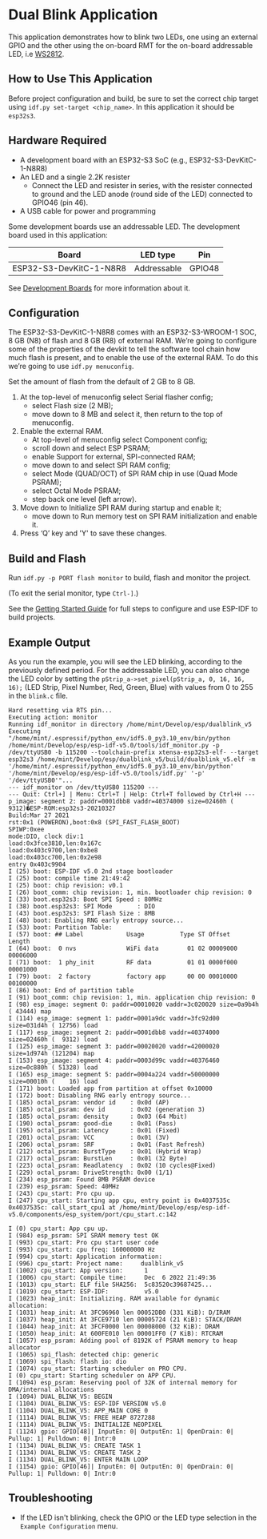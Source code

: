 # Dual Blink Application

This application demonstrates how to blink two LEDs, one using an external GPIO and the other using the on-board RMT for the on-board addressable LED, i.e [WS2812](http://www.world-semi.com/Certifications/WS2812B.html).

## How to Use This Application

Before project configuration and build, be sure to set the correct chip target using `idf.py set-target <chip_name>`. In this application it should be `esp32s3`.

## Hardware Required

* A development board with an ESP32-S3 SoC (e.g., ESP32-S3-DevKitC-1-N8R8)
* An LED and a single 2.2K resister
    * Connect the LED and resister in series, with the resister connected to ground and the LED anode (round side of the LED) connected to GPIO46 (pin 46).
* A USB cable for power and programming

Some development boards use an addressable LED.
The development board used in this application:

| Board                   | LED type      | Pin      |
| --------------------    | ------------- | -------- |
| ESP32-S3-DevKitC-1-N8R8 | Addressable   | GPIO48   |

See [Development Boards](https://www.espressif.com/en/products/devkits)
for more information about it.

## Configuration

The ESP32-S3-DevKitC-1-N8R8 comes with an ESP32-S3-WROOM-1 SOC, 8 GB (N8) of flash and 8 GB (R8) of external RAM. We’re going to configure some of the properties of the devkit to tell the software tool chain how much flash is present, and to enable the use of the external RAM. To do this we’re going to use `idf.py menuconfig`.

Set the amount of flash from the default of 2 GB to 8 GB. 
1. At the top-level of menuconfig select Serial flasher config; 
    - select Flash size (2 MB);
    - move down to 8 MB and select it, then return to the top of menuconfig.
2. Enable the external RAM.
    - At top-level of menuconfig select Component config; 
    - scroll down and select ESP PSRAM; 
    - enable Support for external, SPI-connected RAM; 
    - move down to and select SPI RAM config;
    - select Mode (QUAD/OCT) of SPI RAM chip in use (Quad Mode PSRAM); 
    - select Octal Mode PSRAM;
    - step back one level (left arrow).
3. Move down to Initialize SPI RAM during startup and enable it;
    - move down to Run memory test on SPI RAM initialization and enable it.
4. Press ‘Q’ key and 'Y' to save these changes.

## Build and Flash

Run `idf.py -p PORT flash monitor` to build, flash and monitor the project.

(To exit the serial monitor, type ``Ctrl-]``.)

See the [Getting Started Guide](https://docs.espressif.com/projects/esp-idf/en/latest/get-started/index.html) for full steps to configure and use ESP-IDF to build projects.

## Example Output

As you run the example, you will see the LED blinking, according to the previously defined period. For the addressable LED, you can also change the LED color by setting the `pStrip_a->set_pixel(pStrip_a, 0, 16, 16, 16);` (LED Strip, Pixel Number, Red, Green, Blue) with values from 0 to 255 in the `blink.c` file.

```
Hard resetting via RTS pin...
Executing action: monitor
Running idf_monitor in directory /home/mint/Develop/esp/dualblink_v5
Executing "/home/mint/.espressif/python_env/idf5.0_py3.10_env/bin/python /home/mint/Develop/esp/esp-idf-v5.0/tools/idf_monitor.py -p /dev/ttyUSB0 -b 115200 --toolchain-prefix xtensa-esp32s3-elf- --target esp32s3 /home/mint/Develop/esp/dualblink_v5/build/dualblink_v5.elf -m '/home/mint/.espressif/python_env/idf5.0_py3.10_env/bin/python' '/home/mint/Develop/esp/esp-idf-v5.0/tools/idf.py' '-p' '/dev/ttyUSB0'"...
--- idf_monitor on /dev/ttyUSB0 115200 ---
--- Quit: Ctrl+] | Menu: Ctrl+T | Help: Ctrl+T followed by Ctrl+H ---
p_image: segment 2: paddr=0001dbb8 vaddr=40374000 size=02460h (  9312)�ESP-ROM:esp32s3-20210327
Build:Mar 27 2021
rst:0x1 (POWERON),boot:0x8 (SPI_FAST_FLASH_BOOT)
SPIWP:0xee
mode:DIO, clock div:1
load:0x3fce3810,len:0x167c
load:0x403c9700,len:0xbe8
load:0x403cc700,len:0x2e98
entry 0x403c9904
I (25) boot: ESP-IDF v5.0 2nd stage bootloader
I (25) boot: compile time 21:49:42
I (25) boot: chip revision: v0.1
I (26) boot_comm: chip revision: 1, min. bootloader chip revision: 0
I (33) boot.esp32s3: Boot SPI Speed : 80MHz
I (38) boot.esp32s3: SPI Mode       : DIO
I (43) boot.esp32s3: SPI Flash Size : 8MB
I (48) boot: Enabling RNG early entropy source...
I (53) boot: Partition Table:
I (57) boot: ## Label            Usage          Type ST Offset   Length
I (64) boot:  0 nvs              WiFi data        01 02 00009000 00006000
I (71) boot:  1 phy_init         RF data          01 01 0000f000 00001000
I (79) boot:  2 factory          factory app      00 00 00010000 00100000
I (86) boot: End of partition table
I (91) boot_comm: chip revision: 1, min. application chip revision: 0
I (98) esp_image: segment 0: paddr=00010020 vaddr=3c020020 size=0a9b4h ( 43444) map
I (114) esp_image: segment 1: paddr=0001a9dc vaddr=3fc92d00 size=031d4h ( 12756) load
I (117) esp_image: segment 2: paddr=0001dbb8 vaddr=40374000 size=02460h (  9312) load
I (125) esp_image: segment 3: paddr=00020020 vaddr=42000020 size=1d974h (121204) map
I (153) esp_image: segment 4: paddr=0003d99c vaddr=40376460 size=0c880h ( 51328) load
I (165) esp_image: segment 5: paddr=0004a224 vaddr=50000000 size=00010h (    16) load
I (171) boot: Loaded app from partition at offset 0x10000
I (172) boot: Disabling RNG early entropy source...
I (185) octal_psram: vendor id    : 0x0d (AP)
I (185) octal_psram: dev id       : 0x02 (generation 3)
I (185) octal_psram: density      : 0x03 (64 Mbit)
I (190) octal_psram: good-die     : 0x01 (Pass)
I (195) octal_psram: Latency      : 0x01 (Fixed)
I (201) octal_psram: VCC          : 0x01 (3V)
I (206) octal_psram: SRF          : 0x01 (Fast Refresh)
I (212) octal_psram: BurstType    : 0x01 (Hybrid Wrap)
I (217) octal_psram: BurstLen     : 0x01 (32 Byte)
I (223) octal_psram: Readlatency  : 0x02 (10 cycles@Fixed)
I (229) octal_psram: DriveStrength: 0x00 (1/1)
I (234) esp_psram: Found 8MB PSRAM device
I (239) esp_psram: Speed: 40MHz
I (243) cpu_start: Pro cpu up.
I (247) cpu_start: Starting app cpu, entry point is 0x4037535c
0x4037535c: call_start_cpu1 at /home/mint/Develop/esp/esp-idf-v5.0/components/esp_system/port/cpu_start.c:142

I (0) cpu_start: App cpu up.
I (984) esp_psram: SPI SRAM memory test OK
I (993) cpu_start: Pro cpu start user code
I (993) cpu_start: cpu freq: 160000000 Hz
I (994) cpu_start: Application information:
I (996) cpu_start: Project name:     dualblink_v5
I (1002) cpu_start: App version:      1
I (1006) cpu_start: Compile time:     Dec  6 2022 21:49:36
I (1013) cpu_start: ELF file SHA256:  5c83520c39687425...
I (1019) cpu_start: ESP-IDF:          v5.0
I (1023) heap_init: Initializing. RAM available for dynamic allocation:
I (1031) heap_init: At 3FC96960 len 00052DB0 (331 KiB): D/IRAM
I (1037) heap_init: At 3FCE9710 len 00005724 (21 KiB): STACK/DRAM
I (1044) heap_init: At 3FCF0000 len 00008000 (32 KiB): DRAM
I (1050) heap_init: At 600FE010 len 00001FF0 (7 KiB): RTCRAM
I (1057) esp_psram: Adding pool of 8192K of PSRAM memory to heap allocator
I (1065) spi_flash: detected chip: generic
I (1069) spi_flash: flash io: dio
I (1074) cpu_start: Starting scheduler on PRO CPU.
I (0) cpu_start: Starting scheduler on APP CPU.
I (1094) esp_psram: Reserving pool of 32K of internal memory for DMA/internal allocations
I (1094) DUAL_BLINK_V5: BEGIN
I (1104) DUAL_BLINK_V5: ESP-IDF VERSION v5.0
I (1104) DUAL_BLINK_V5: APP_MAIN CORE 0
I (1114) DUAL_BLINK_V5: FREE HEAP 8727288
I (1114) DUAL_BLINK_V5: INITIALIZE NEOPIXEL
I (1124) gpio: GPIO[48]| InputEn: 0| OutputEn: 1| OpenDrain: 0| Pullup: 1| Pulldown: 0| Intr:0 
I (1134) DUAL_BLINK_V5: CREATE TASK 1
I (1134) DUAL_BLINK_V5: CREATE TASK 2
I (1134) DUAL_BLINK_V5: ENTER MAIN LOOP
I (1154) gpio: GPIO[46]| InputEn: 0| OutputEn: 0| OpenDrain: 0| Pullup: 1| Pulldown: 0| Intr:0 
```

## Troubleshooting

* If the LED isn't blinking, check the GPIO or the LED type selection in the `Example Configuration` menu.
